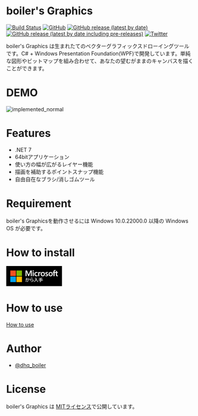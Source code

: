 # boiler's Graphics

[![Build Status](https://dev.azure.com/dhq-boiler/boiler_s%20Graphics/_apis/build/status/dhq-boiler.boiler-s-Graphics?branchName=master)](https://dev.azure.com/dhq-boiler/boiler_s%20Graphics/_build/latest?definitionId=4&branchName=master)
[![GitHub](https://img.shields.io/github/license/dhq-boiler/boiler-s-Graphics)](https://github.com/dhq-boiler/boiler-s-Graphics/blob/develop/LICENSE)
[![GitHub release (latest by date)](https://img.shields.io/github/v/release/dhq-boiler/boiler-s-Graphics)](https://github.com/dhq-boiler/boiler-s-Graphics/releases)
[![GitHub release (latest by date including pre-releases)](https://img.shields.io/github/v/release/dhq-boiler/boiler-s-Graphics?include_prereleases)](https://github.com/dhq-boiler/boiler-s-Graphics/releases)
[![Twitter](https://img.shields.io/twitter/follow/boilersGraphics?style=social)](https://twitter.com/boilersGraphics)

boiler's Graphics は生まれたてのベクターグラフィックスドローイングツールです。C# + Windows Presentation Foundation(WPF)で開発しています。単純な図形やビットマップを組み合わせて、あなたの望むがままのキャンバスを描くことができます。

# DEMO

![implemented_normal](https://github.com/dhq-boiler/boiler-s-Graphics/blob/be78d466d9e303317850a11d6b34c223f6337805/WebComponents/implemented_normal.gif)

# Features

* .NET 7
* 64bitアプリケーション
* 使い方の幅が広がるレイヤー機能
* 描画を補助するポイントスナップ機能
* 自由自在なブラシ/消しゴムツール

# Requirement

boiler's Graphicsを動作させるには Windows 10.0.22000.0 以降の Windows OS が必要です。

# How to install

<a href="https://www.microsoft.com/store/apps/9N288RJ615LM"><img src="https://github.com/dhq-boiler/boiler-s-Graphics/blob/b8e24331f4014784cc80896184433dab9080503a/WebComponents/Japanese_L.png?raw=true" width="150"></a>

# How to use

[How to use](https://github.com/dhq-boiler/boiler-s-Graphics/blob/develop/HowToUse.md)

# Author

* [@dhq_boiler](https://twitter.com/dhq_boiler)

# License

boiler's Graphics は [MITライセンス](https://en.wikipedia.org/wiki/MIT_License)で公開しています。
